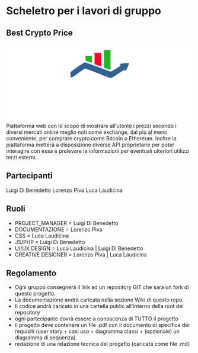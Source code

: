 # Scheletro per i lavori di gruppo

## Best Crypto Price
<img src="IMG/logo.png">
Piattaforma web con lo scopo di mostrare all’utente i prezzi secondo i diversi mercati online meglio noti come exchange, dal più al meno conveniente, per comprare crypto come Bitcoin o Ethereum.
Inoltre la piattaforma metterà a disposizione diverse API proprietarie per poter interagire con essa e prelevare le informazioni per eventuali ulteriori utilizzi terzi esterni.




## Partecipanti
Luigi Di Benedetto
Lorenzo Piva
Luca Laudicina

## Ruoli

* PROJECT_MANAGER = Luigi Di Benedetto
* DOCUMENTAZIONE = Lorenzo Piva
* CSS = Luca Laudicina
* JS/PHP = Luigi Di Benedetto
* UI/UX DESIGN = Luca Laudicina | Luigi Di Benedetto
* CREATIVE DESIGNER = Lorenzo Piva | Luca Laudicina

## Regolamento
* Ogni gruppo consegnerà il link ad un repository GIT che sarà un fork di questo progetto.
* La documentazione andrà caricata nella sezione Wiki di questo repo.
* Il codice andrà caricato in una cartella public all'interno della root del repository
* ogni partecipante dovrà essere a conoscenza di TUTTO il progetto
* il progetto deve contenere un file .pdf con il documento di specifica dei requisiti (user story + casi uso + diagramma classi + (opzionale) un diagramma di sequenza).
* redazione di una relazione tecnica del progetto (caricata come file .md)
